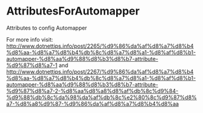 # AttributesForAutomapper
Attributes to config Automapper

For more info visit:
  http://www.dotnettips.info/post/2265/%d9%86%da%af%d8%a7%d8%b4%d8%aa-%d8%a7%d8%b4%db%8c%d8%a7%d8%a1-%d8%af%d8%b1-automapper-%d8%aa%d9%88%d8%b3%d8%b7-attribute-%d9%87%d8%a7-1
and
  http://www.dotnettips.info/post/2267/%d9%86%da%af%d8%a7%d8%b4%d8%aa-%d8%a7%d8%b4%db%8c%d8%a7%d8%a1-%d8%af%d8%b1-automapper-%d8%aa%d9%88%d8%b3%d8%b7-attribute-%d9%87%d8%a7-2-%d8%aa%d8%a8%d8%af%db%8c%d9%84-%d9%88%db%8c%da%98%da%af%db%8c%e2%80%8c%d9%87%d8%a7-%d8%a8%d9%87-%d9%86%da%af%d8%a7%d8%b4%d8%aa

